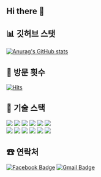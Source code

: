 ## Hi there 👋


## 📊 깃허브 스탯

<!--
**sonyujin95/sonyujin95** is a ✨ _special_ ✨ repository because its `README.md` (this file) appears on your GitHub profile.

Here are some ideas to get you started:

- 🔭 I’m currently working on ...
- 🌱 I’m currently learning ...
- 👯 I’m looking to collaborate on ...
- 🤔 I’m looking for help with ...
- 💬 Ask me about ...
- 📫 How to reach me: ...
- 😄 Pronouns: ...
- ⚡ Fun fact: ...
-->
[![Anurag's GitHub stats](https://github-readme-stats.vercel.app/api?username=sonyujin95)](https://github.com/sonyujin95/github-readme-stats)



## 📲 방문 횟수


[![Hits](https://hits.seeyoufarm.com/api/count/incr/badge.svg?url=https%3A%2F%2Fgithub.com%2Fsonyujin95&count_bg=%23FF00E8&title_bg=%23555555&icon=&icon_color=%23E7E7E7&title=hits&edge_flat=false)](https://hits.seeyoufarm.com)


## 📌 기술 스택
<img src="https://img.shields.io/badge/Oracle DB-F80000?style=flat-square&logo=Oracle&logoColor=white"/></a>
 <img src="https://img.shields.io/badge/Python-3776AB?style=flat-square&logo=Python&logoColor=white"/> </a>
 <img src="https://img.shields.io/badge/Flask-000000?style=flat-square&logo=Flask&logoColor=white"/></a>
 <img src="https://img.shields.io/badge/JavaScript-F7DF1E?style=flat-square&logo=JavaScript&logoColor=white"/></a>
 <img src="https://img.shields.io/badge/Selenium-43B02A?style=flat-square&logo=Selenium&logoColor=white"/></a>
 <img src="https://img.shields.io/badge/BeatifulSoup-59666C?style=flat-square&logo=&logoColor=white"/></a><br>
 <img src="https://img.shields.io/badge/pandas-150458?style=flat-square&logo=pandas&logoColor=white"/></a>
 <img src="https://img.shields.io/badge/MySQL DB-4479A1?style=flat-square&logo=MySQL&logoColor=white"/></a>
 <img src="https://img.shields.io/badge/Elasticsearch-005571?style=flat-square&logo=Elasticsearch&logoColor=white"/></a>
 <img src="https://img.shields.io/badge/Kibana-005571?style=flat-square&logo=Kibana&logoColor=white"/></a>
 <img src="https://img.shields.io/badge/Django-092E20?logo=Django&logoColor=white"/></a>
 <img src="https://img.shields.io/badge/OpenCV-5C3EE8?logo=OpenCV&logoColor=white"/>

	

## ☎ 연락처

[![Facebook Badge](https://img.shields.io/badge/facebook-1877f2?style=flat-square&logo=facebook&logoColor=white&link=https://www.facebook.com/zzsza)](https://www.facebook.com/profile.php?id=100002286555522)  [![Gmail Badge](https://img.shields.io/badge/Gmail-d14836?style=flat-square&logo=Gmail&logoColor=white&link=mailto:sonik0627@gmail.com)](mailto:sonik0627@gmail.com)




